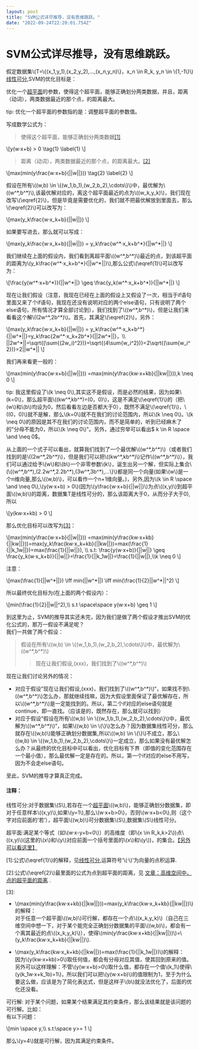 ```yaml
---
layout: post
title: "SVM公式详尽推导，没有思维跳跃。"
date: "2022-09-24T22:20:01.754Z"
---
```

SVM公式详尽推导，没有思维跳跃。
=================

假定数据集\\(T=\\{(x\_1,y\_1),(x\_2,y\_2),...,(x\_n,y\_n)\\}，x\_n \\in R\_k, y\_n \\in \\{1,-1\\}\\)[线性可分](#%E7%BA%BF%E6%80%A7%E5%8F%AF%E5%88%86),SVM的优化目标是：

优化一个[超平面](#%E8%B6%85%E5%B9%B3%E9%9D%A2)的参数，使得这个超平面，能够正确划分两类数据，并且，距离（动词），两类数据最近的那个点，的距离最大。

  
tip: 优化一个超平面的参数指的是：调整超平面的参数值。

写成数学公式为：

> 使得这个超平面，能够正确划分两类数据[\[1\]](#%5B1%5D)

\\\[y(w·x+b) > 0 \\tag{1} \\label{1} \\\]

> 距离（动词），两类数据最近的那个点，的距离最大。[\[2\]](#%5B2%5D)

\\\[max(min(y\\frac{w·x+b}{||w||})) \\tag{2} \\label{2} \\\]

假设在所有\\((w,b) \\in \\{(w\_1,b\_1),(w\_2,b\_2),\\cdots\\}\\)中，最优解为\\((w^\*,b^\*)\\),该最优解对应的，离这个超平面最近的点为\\((w\_k,y\_k)\\)，我们现在改写\\(\\eqref{2}\\)，但是毕竟是需要优化的，我们就不把最优解放到里面去，那么\\(\\eqref{2}\\)可以改写为：

\\\[max(y\_k\\frac{w·x\_k+b}{||w||}) \\\]

如果要写进去，那么就可以写成：

\\\[max(y\_k\\frac{w·x\_k+b}{||w||}) = y\_k\\frac{w^\*·x\_k+b^\*}{||w^\*||} \\\]

我们继续在上面的假设内，我们看到离超平面\\((w^\*,b^\*)\\)最近的点，到该超平面的距离为\\(y\_k\\frac{w^\*·x\_k+b^\*}{||w^\*||}\\),那么公式\\(\\eqref{1}\\)可以改写为：

\\\[\\frac{y(w^\*·x+b^\*)}{||w^\*||} \\geq \\frac{y\_k(w^\*·x\_k+b^\*)}{||w^\*||} \\\]

现在让我们假设（注意，我现在已经在上面的假设上又假设了一次，相当于if语句里面又来了个if语句，我现在还没有说明对应的两个else语句，只有说明了两个else语句，所有情况才算全部讨论到），我们找到了\\((w^\*,b^\*)\\)，但是让我们来看看这个解\\((2w^\*,2b^\*)\\)。首先，其满足\\(\\eqref{2}\\)，另外：

\\\[max(y\_k\\frac{w·x\_k+b}{||w||}) = y\_k\\frac{w^\*·x\_k+b^\*}{||w^\*||}=y\_k\\frac{2w^\*·x\_k+2b^\*}{||2w^\*||}，\\\\ ||2w^\*||=\\sqrt{(\\sum{(2w\_i)^2})}=\\sqrt{(4\\sum{w\_i^2})}=2\\sqrt{(\\sum{w\_i^2})}=2||w^\*|| \\\]

我们再来看更一般的：

\\\[max(min(y\\frac{w·x+b}{||w||})) =max(min(y\\frac{kw·x+kb}{||kw||})),k \\neq 0 \\\]

tip: 我这里假设了\\(k \\neq 0\\),其实这不是假设，而是必然的结果，因为如果\\(k=0\\)，那么超平面\\((kw^\*,kb^\*)=(0，0)\\)，这是不满足\\(\\eqref{1}\\)的（把\\(w\\)和\\(b\\)均设为0，然后看看左边是否都大于0），既然不满足\\(\\eqref{1}\\)，\\((0，0)\\)就不是解，那么\\(k=0\\)就不在我们的讨论范围内，所以\\(k \\neq 0\\)。\\(k \\neq 0\\)的原因是其不在我们的讨论范围内，而不是简单的，听到已经麻木了的"分母不能为0，所以\\(k \\neq 0\\)"。另外，通过穷举可以看出$ k \\in R \\space \\and \\neq 0$。

从上面的一个式子可以看出，就算我们找到了一个最优解\\((w^\*,b^\*)\\)（或者我们找到的是\\((2w^\*,2b^\*)\\)，但是我们可以把\\((kw^\*,kb^\*)\\)记作\\((w^\*,b^\*)\\)），我们可以通过给予\\(w\\)和\\(b\\)一个非零参数\\(k\\)，诞生出另一个解，但实际上集合\\(\\{(w^\*,b^\*),(2.2w^\*,2.2b^\*),(3w^\*,3b^\*),...\\}\\)都是同一个向量(如果\\(w\\)是一个n维向量,那么\\((w,b)\\)，可以看作一个n+1维向量。)，另外,因为\\(k \\in R \\space \\and \\neq 0\\),\\(y(w·x+b) > 0\\)(因为\\(y\\frac{w·x+b}{||w||}\\)为点\\((x,y)\\)到超平面\\((w,b)\\)的距离，数据集T是线性可分的，那么该距离大于0，从而分子大于0),所以

\\\[y(kw·x+kb) > 0 \\\]

那么优化目标可以改写为[\[3\]](#%5B3%5D)：

\\\[max(min(y\\frac{w·x+b}{||w||})) =max(min(y\\frac{kw·x+kb}{||kw||}))=max(y\_k\\frac{kw·x\_k+kb}{||kw||})=max(\\frac{1}{||k\_1w||})=max(\\frac{1}{||w||}), \\\\ s.t: \\frac{y(w·x+b)}{||w||} \\geq \\frac{y\_k(w·x\_k+b)}{||w||}=\\frac{1}{||k\_1w||}=\\frac{1}{||w||},\\\\k \\neq 0 \\\]

注意：

\\\[max(\\frac{1}{||w^\*||}) \\iff min(||w^\*||) \\iff min(\\frac{1}{2}||w^\*||^2) \\\]

所以最终优化目标为(在上面的两个假设内）：

\\\[min(\\frac{1}{2}||w||^2),\\\\ s.t \\space\\space y(w·x+b) \\geq 1 \\\]

到这里为止，SVM的推导其实还未完，因为我们是做了两个假设才推出SVM的优化公式的，那万一假设不满足呢？  
我们一共做了两个假设：

> 假设在所有\\((w,b) \\in \\{(w\_1,b\_1),(w\_2,b\_2),\\cdots\\}\\)中，最优解为\\((w^\*,b^\*)\\)
> 
> > 现在让我们假设,(xxx)，我们找到了\\((w^\*,b^\*)\\)

现在让我们讨论另外的情况：

*   对应于假设”现在让我们假设,(xxx)，我们找到了\\((w^\*,b^\*)\\)“，如果找不到\\((w^\*,b^\*)\\)怎么办，那就继续找嘛，因为大假设里面保证了最优解存在，所以\\((w^\*,b^\*)\\)是一定能找到的。所以，第二个if对应的else语句就是continue，即一直找。（应该是的，既然存在，那么就可以找到）
*   对应于假设”假设在所有\\((w,b) \\in \\{(w\_1,b\_1),(w\_2,b\_2),\\cdots\\}\\)中，最优解为\\((w^\*,b^\*)\\)“，如果\\((w,b) \\in \\{\\}\\)怎么办？因为数据集线性可分，那么就存在\\((w,b)\\)能够正确划分数据集,所以\\((w,b) \\in \\{\\}\\)不成立，那么\\((w,b) \\in \\{(w\_1,b\_1),(w\_2,b\_2),\\cdots\\}\\)一定成立，那么如果没有最优解怎么办？从最终的优化目标中可以看出，优化目标有下界（即值的变化范围存在一个最小值），那么最优解一定是存在的。所以，第一个if对应的else不用写，因为不会走else语句。

至此，SVM的推导才算真正完成。

#### 注释：

线性可分:对于数据集\\(S\\),若存在一个[超平面](#%E8%B6%85%E5%B9%B3%E9%9D%A2)\\((w,b)\\)，能够正确划分数据集，即对于任意样本\\((x,y)\\),如果\\(y=1\\),那么\\(w·x+b>0\\)，否则\\(w·x+b<0\\),则（这个字对应前面的‘若’），超平面\\((w,b)\\)可分数据集\\(S\\),数据集\\(S\\)线性可分。

超平面:满足某个等式（如\\(w·x-y+b=0\\)）的高维度（即\\(x \\in R\_k,k>2\\))点\\((x,y)\\)(这里的\\(x\\)和\\(y\\)对应前面一个括号里面的\\(x\\)和\\(y\\))，的集合。[【另外可以看这里】](https://i.cnblogs.com/posts/edit;postId=16721477)

\[1\]:公式\\(\\eqref{1}\\)的解释，见[线性可分](#%E7%BA%BF%E6%80%A7%E5%8F%AF%E5%88%86),运算符号‘\\(·\\)’为向量的点积运算.

\[2\]:公式\\(\\eqref{2}\\)最里面的公式为点到超平面的距离，见 [文章：高维空间中，点的超平面的距离](https://www.cnblogs.com/hisi-tech/p/16725219.html) .

\[3\]:

*   \\(max(min(y\\frac{kw·x+kb}{||kw||}))=max(y\_k\\frac{kw·x\_k+kb}{||kw||})\\)的解释：  
    对于任意一个超平面\\((w,b)\\)可行解，都存在一个点\\((x\_k,y\_k)\\)（自己在三维空间中想一下，对于某个能完全正确划分数据集的平面\\((w,b)\\)，都会有一个离其最近的点\\((x\_k,y\_k)\\)），使得\\(min(y\\frac{kw·x+kb}{||kw||})\\)\=\\(y\_k\\frac{kw·x\_k+kb}{||kw||}\\).
    
*   \\(max(y\_k\\frac{kw·x\_k+kb}{||kw||})=max(\\frac{1}{||k\_1w||})\\)的解释：  
    因为\\(y(kw·x+kb)>0\\)取任何值，都会有分母对应其值，使其回到原来的值。另外可以这样理解：不管\\(y(w·x+b)>0\\)取什么值，都存在一个值\\(k\_1\\)使得\\(y(k\_1w·x+k\_1b)=1\\)，所以我们可以把\\(y(w·x+b)\\)的值限制为1，至于为什么要这么做，应该是为了简化表达式，但是这样子\\(b\\)就没法优化了，后面的优化还没看。
    

可行解: 对于某个问题，如果某个结果满足其约束条件，那么该结果就是该问题的可行解。比如：  
有以下问题：

\\\[min \\space y,\\\\ s.t:\\space y>= 1 \\\]

那么\\(y=4\\)就是可行解，因为其满足约束条件。